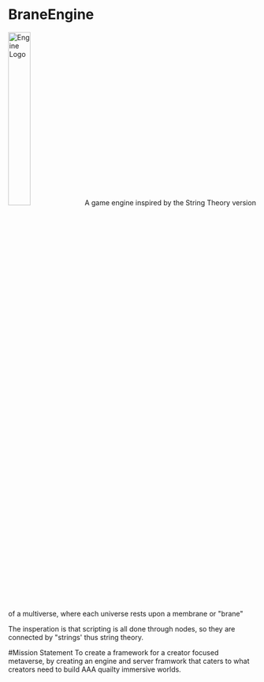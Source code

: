 # BraneEngine

<img alt="Engine Logo" src="https://github.com/WireWhiz/BraneEngine/blob/Main/media/Brane-Logo.png?raw=true" width="30%" />
 A game engine inspired by the String Theory version of a multiverse, where each universe rests upon a membrane or "brane"

The insperation is that scripting is all done through nodes, so they are connected by "strings' thus string theory. 

#Mission Statement
To create a framework for a creator focused metaverse, by creating an engine and server framwork that caters to what creators need to build AAA quailty immersive worlds.
